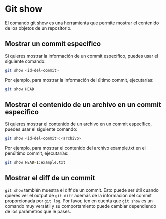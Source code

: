 # Git show

El comando git show es una herramienta que permite mostrar el contenido de los objetos de un repositorio.

## Mostrar un commit específico

Si quieres mostrar la información de un commit específico, puedes usar el siguiente comando:

```zsh
git show <id-del-commit>
```

Por ejemplo, para mostrar la información del último commit, ejecutarías:

```zsh
git show HEAD
```

## Mostrar el contenido de un archivo en un commit específico

Si quieres mostrar el contenido de un archivo en un commit específico, puedes usar el siguiente comando:

```zsh
git show <id-del-commit>:<archivo>
```

Por ejemplo, para mostrar el contenido del archivo example.txt en el penúltimo commit, ejecutarías:

```zsh
git show HEAD~1:example.txt
```

## Mostrar el diff de un commit

`git show` también muestra el diff de un commit. Esto puede ser útil cuando quieres ver el output de `git diff` además de la información del commit proporcionada por `git log`.
Por favor, ten en cuenta que `git show` es un comando muy versátil y su comportamiento puede cambiar dependiendo de los parámetros que le pases.
